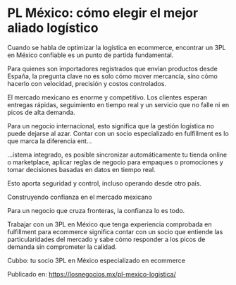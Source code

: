 # PL México: cómo elegir el mejor aliado logístico

Cuando se habla de optimizar la logística en ecommerce, encontrar un 3PL en México confiable es un punto de partida fundamental.&nbsp;



Para quienes son importadores registrados que envían productos desde España, la pregunta clave no es solo cómo mover mercancía, sino cómo hacerlo con velocidad, precisión y costos controlados.



El mercado mexicano es enorme y competitivo. Los clientes esperan entregas rápidas, seguimiento en tiempo real y un servicio que no falle ni en picos de alta demanda.&nbsp;



Para un negocio internacional, esto significa que la gestión logística no puede dejarse al azar. Contar con un socio especializado en fulfillment es lo que marca la diferencia ent...

...istema integrado, es posible sincronizar automáticamente tu tienda online o marketplace, aplicar reglas de negocio para empaques o promociones y tomar decisiones basadas en datos en tiempo real.&nbsp;



Esto aporta seguridad y control, incluso operando desde otro país.



Construyendo confianza en el mercado mexicano



Para un negocio que cruza fronteras, la confianza lo es todo.&nbsp;



Trabajar con un 3PL en México que tenga experiencia comprobada en fulfillment para ecommerce significa contar con un socio que entiende las particularidades del mercado y sabe cómo responder a los picos de demanda sin comprometer la calidad.



Cubbo: tu socio 3PL en México especializado en ecommerce

Publicado en: https://losnegocios.mx/pl-mexico-logistica/